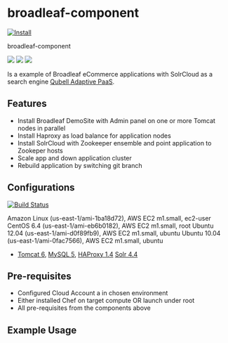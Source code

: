 broadleaf-component
===================

[![Install](https://raw.github.com/qubell-bazaar/component-skeleton/master/img/install.png)](https://staging.dev.qubell.com/applications/upload?metadataUrl=https://github.com/loky9000/broadleaf-starter-kit/raw/master/meta.yml)

broadleaf-component

![](http://www.broadleafcommerce.com/img/broadleaf_logo_white.png)
![](http://tomcat.apache.org/images/tomcat-power.gif)
![](https://lucene.apache.org/images/solr.png)

Is a example of  Broadleaf eCommerce applications with SolrCloud as a search engine   [Qubell Adaptive PaaS](http://qubell.com).

Features
--------

 - Install Broadleaf DemoSite with Admin panel  on one or more Tomcat nodes in parallel 
 - Install Haproxy as load balance for application nodes
 - Install SolrCloud with Zookeeper ensemble and point application to Zookeper hosts  
 - Scale app and down application cluster
 - Rebuild application by switching git branch
    
    
Configurations
--------------
[![Build Status](https://travis-ci.org/loky9000/broadleaf-starter-kit.png?branch=staging)](https://travis-ci.org/loky9000/broadleaf-starter-kit)

  Amazon Linux (us-east-1/ami-1ba18d72), AWS EC2 m1.small, ec2-user
  CentOS 6.4 (us-east-1/ami-eb6b0182), AWS EC2 m1.small, root
  Ubuntu 12.04 (us-east-1/ami-d0f89fb9), AWS EC2 m1.small, ubuntu
  Ubuntu 10.04 (us-east-1/ami-0fac7566), AWS EC2 m1.small, ubuntu

    
- [Tomcat 6](https://github.com/qubell-bazaar/component-tomcat-dev), [MySQL 5](https://github.com/qubell-bazaar/component-mysql-dev), [HAProxy 1.4](https://github.com/qubell-bazaar/component-haproxy) [Solr 4.4](https://github.com/loky9000/component-solr-dev)
    
Pre-requisites
--------------
 - Configured Cloud Account a in chosen environment
 - Either installed Chef on target compute OR launch under root
 - All pre-requisites from the components above

Example Usage
--------------

